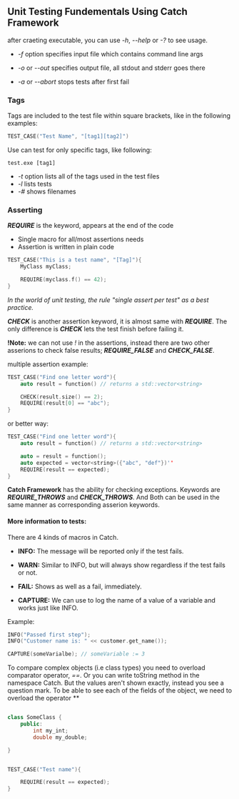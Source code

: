 ## Unit Testing Fundementals Using Catch Framework

after craeting executable, you can use *-h*, *--help* or *-?* to see usage.

- *-f* option specifies input file which contains command line args

- *-o* or *--out* specifies output file, all stdout and stderr goes there

- *-a* or *--abort* stops tests after first fail


### Tags

Tags are included to the test file within square brackets, like in the following examples:

```c++
TEST_CASE("Test Name", "[tag1][tag2]")
```

Use can test for only specific tags, like following:
```
test.exe [tag1]
```

- *-t* option lists all of the tags used in the test files
- *-l* lists tests
- *-#* shows filenames


### Asserting

***REQUIRE*** is the keyword, appears at the end of the code
- Single macro for all/most assertions needs
- Assertion is written in plain code

```c++
TEST_CASE("This is a test name", "[Tag]"){
	MyClass myClass;

	REQUIRE(myclass.f() == 42);
}
```


*In the world of unit testing, the rule "single assert per test" as a best practice.*

***CHECK*** is another assertion keyword, it is almost same with ***REQUIRE***. The only difference is ***CHECK*** lets the test finish before failing it.

**!Note:** we can not use *!* in the assertions, instead there are two other asserions to check false results; ***REQUIRE_FALSE*** and ***CHECK_FALSE***.


multiple assertion example:

```c++
TEST_CASE("Find one letter word"){
	auto result = function() // returns a std::vector<string>

	CHECK(result.size() == 2);
	REQUIRE(result[0] == "abc");
}
```

or better way:

```c++
TEST_CASE("Find one letter word"){
	auto result = function() // returns a std::vector<string>

	auto = result = function();
	auto expected = vector<string>({"abc", "def"})''
	REQUIRE(result == expected);
}
```

**Catch Framework** has the ability for checking exceptions. Keywords are ***REQUIRE_THROWS*** and ***CHECK_THROWS***. And Both can be used in the same manner as corresponding asserion keywords.


#### More information to tests:

There are 4 kinds of macros in Catch.

- **INFO:** The message will be reported only if the test fails.

- **WARN:** Similar to INFO, but will always show regardless if the test fails or not.

- **FAIL:** Shows as well as a fail, immediately.

- **CAPTURE:** We can use to log the name of a value of a variable and works just like INFO.


Example:
```c++
INFO("Passed first step");
INFO("Customer name is: " << customer.get_name());

CAPTURE(someVarialbe); // someVariable := 3
```

To compare complex objects (i.e class types) you need to overload comparator operator, *==*. Or you can write toString method in the namespace Catch. But the values aren't shown exactly, instead you see a question mark. To be able to see each of the fields of the object, we need to overload the operator **

```c++

class SomeClass {
	public:
		int my_int;
		double my_double;

}


TEST_CASE("Test name"){

	REQUIRE(result == expected);
}

```

